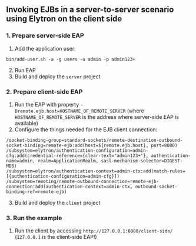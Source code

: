## Invoking EJBs in a server-to-server scenario using Elytron on the client side
### 1. Prepare server-side EAP
1. Add the application user:
```
bin/add-user.sh -a -g users -u admin -p admin123+
```
2. Run EAP
3. Build and deploy the `server` project

### 2. Prepare client-side EAP
1. Run the EAP with property `-Dremote.ejb.host=HOSTNAME_OF_REMOTE_SERVER` (where `HOSTNAME_OF_REMOTE_SERVER` is the address where server-side EAP is available)
2. Configure the things needed for the EJB client connection:
```
/socket-binding-group=standard-sockets/remote-destination-outbound-socket-binding=remote-ejb:add(host=${remote.ejb.host}, port=8080)
/subsystem=elytron/authentication-configuration=admin-cfg:add(credential-reference={clear-text="admin123+"}, authentication-name=admin, realm=ApplicationRealm, sasl-mechanism-selector=DIGEST-MD5)
/subsystem=elytron/authentication-context=admin-ctx:add(match-rules=[{authentication-configuration=admin-cfg}])
/subsystem=remoting/remote-outbound-connection=remote-ejb-connection:add(authentication-context=admin-ctx, outbound-socket-binding-ref=remote-ejb)
```

3. Build and deploy the `client` project

### 3. Run the example
1. Run the client by accessing `http://127.0.0.1:8080/client-side/` (`127.0.0.1` is the client-side EAP!)
